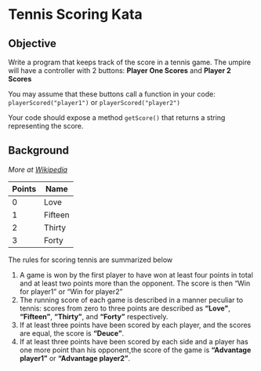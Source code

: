 # Tennis Scoring Kata

## Objective
Write a program that keeps track of the score in a tennis game. The umpire will have a controller with 2 buttons: **Player One Scores** and **Player 2 Scores** 

You may assume that these buttons call a function in your code: ```playerScored("player1")``` or ```playerScored("player2")```

Your code should expose a method ```getScore()``` that returns a string representing the score.
## Background
*More at [Wikipedia](https://en.wikipedia.org/wiki/Tennis_scoring_system)*

| Points | Name    |
| ------ | ------- |
| 0      | Love    |
| 1      | Fifteen |
| 2      | Thirty  |
| 3      | Forty   |

The rules for scoring tennis are summarized below
1. A game is won by the first player to have won at least four points in total and at least two points more than the opponent. The score is then “Win for player1” or “Win for player2”
2. The running score of each game is described in a manner peculiar to tennis: scores from zero to three points are described as **“Love"**, **“Fifteen”**, **“Thirty”**, and **“Forty”** respectively. 
3. If at least three points have been scored by each player, and the scores are equal, the score is **“Deuce”**.
4.  If at least three points have been scored by each side and a player has one more point than his opponent,the score of the game is **“Advantage player1”** or **“Advantage player2”**.
